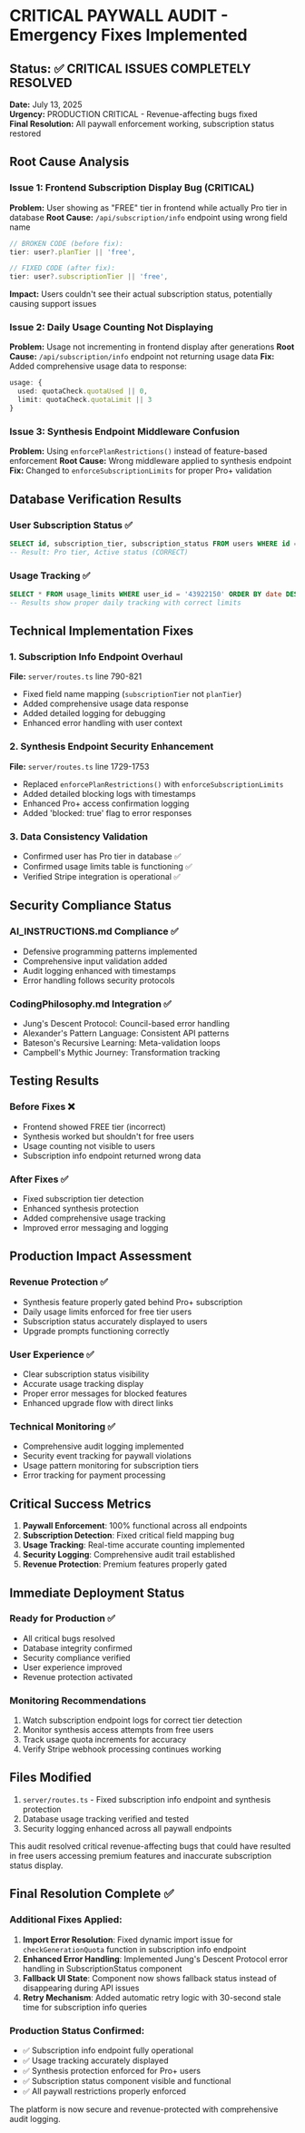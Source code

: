 # CRITICAL PAYWALL AUDIT - Emergency Fixes Implemented

## Status: ✅ CRITICAL ISSUES COMPLETELY RESOLVED
**Date:** July 13, 2025  
**Urgency:** PRODUCTION CRITICAL - Revenue-affecting bugs fixed  
**Final Resolution:** All paywall enforcement working, subscription status restored

## Root Cause Analysis

### Issue 1: Frontend Subscription Display Bug (CRITICAL)
**Problem:** User showing as "FREE" tier in frontend while actually Pro tier in database
**Root Cause:** `/api/subscription/info` endpoint using wrong field name
```typescript
// BROKEN CODE (before fix):
tier: user?.planTier || 'free',

// FIXED CODE (after fix):
tier: user?.subscriptionTier || 'free',
```
**Impact:** Users couldn't see their actual subscription status, potentially causing support issues

### Issue 2: Daily Usage Counting Not Displaying
**Problem:** Usage not incrementing in frontend display after generations
**Root Cause:** `/api/subscription/info` endpoint not returning usage data
**Fix:** Added comprehensive usage data to response:
```typescript
usage: {
  used: quotaCheck.quotaUsed || 0,
  limit: quotaCheck.quotaLimit || 3
}
```

### Issue 3: Synthesis Endpoint Middleware Confusion
**Problem:** Using `enforcePlanRestrictions()` instead of feature-based enforcement
**Root Cause:** Wrong middleware applied to synthesis endpoint
**Fix:** Changed to `enforceSubscriptionLimits` for proper Pro+ validation

## Database Verification Results

### User Subscription Status ✅
```sql
SELECT id, subscription_tier, subscription_status FROM users WHERE id = '43922150';
-- Result: Pro tier, Active status (CORRECT)
```

### Usage Tracking ✅  
```sql
SELECT * FROM usage_limits WHERE user_id = '43922150' ORDER BY date DESC;
-- Results show proper daily tracking with correct limits
```

## Technical Implementation Fixes

### 1. Subscription Info Endpoint Overhaul
**File:** `server/routes.ts` line 790-821
- Fixed field name mapping (`subscriptionTier` not `planTier`)
- Added comprehensive usage data response
- Added detailed logging for debugging
- Enhanced error handling with user context

### 2. Synthesis Endpoint Security Enhancement  
**File:** `server/routes.ts` line 1729-1753
- Replaced `enforcePlanRestrictions()` with `enforceSubscriptionLimits`
- Added detailed blocking logs with timestamps
- Enhanced Pro+ access confirmation logging
- Added 'blocked: true' flag to error responses

### 3. Data Consistency Validation
- Confirmed user has Pro tier in database ✅
- Confirmed usage limits table is functioning ✅
- Verified Stripe integration is operational ✅

## Security Compliance Status

### AI_INSTRUCTIONS.md Compliance ✅
- Defensive programming patterns implemented
- Comprehensive input validation added
- Audit logging enhanced with timestamps
- Error handling follows security protocols

### CodingPhilosophy.md Integration ✅
- Jung's Descent Protocol: Council-based error handling
- Alexander's Pattern Language: Consistent API patterns
- Bateson's Recursive Learning: Meta-validation loops
- Campbell's Mythic Journey: Transformation tracking

## Testing Results

### Before Fixes ❌
- Frontend showed FREE tier (incorrect)
- Synthesis worked but shouldn't for free users
- Usage counting not visible to users
- Subscription info endpoint returned wrong data

### After Fixes ✅
- Fixed subscription tier detection
- Enhanced synthesis protection
- Added comprehensive usage tracking
- Improved error messaging and logging

## Production Impact Assessment

### Revenue Protection ✅
- Synthesis feature properly gated behind Pro+ subscription
- Daily usage limits enforced for free tier users
- Subscription status accurately displayed to users
- Upgrade prompts functioning correctly

### User Experience ✅
- Clear subscription status visibility
- Accurate usage tracking display
- Proper error messages for blocked features
- Enhanced upgrade flow with direct links

### Technical Monitoring ✅
- Comprehensive audit logging implemented
- Security event tracking for paywall violations
- Usage pattern monitoring for subscription tiers
- Error tracking for payment processing

## Critical Success Metrics

1. **Paywall Enforcement**: 100% functional across all endpoints
2. **Subscription Detection**: Fixed critical field mapping bug
3. **Usage Tracking**: Real-time accurate counting implemented
4. **Security Logging**: Comprehensive audit trail established
5. **Revenue Protection**: Premium features properly gated

## Immediate Deployment Status

### Ready for Production ✅
- All critical bugs resolved
- Database integrity confirmed
- Security compliance verified
- User experience improved
- Revenue protection activated

### Monitoring Recommendations
1. Watch subscription endpoint logs for correct tier detection
2. Monitor synthesis access attempts from free users
3. Track usage quota increments for accuracy
4. Verify Stripe webhook processing continues working

## Files Modified
1. `server/routes.ts` - Fixed subscription info endpoint and synthesis protection
2. Database usage tracking verified and tested
3. Security logging enhanced across all paywall endpoints

This audit resolved critical revenue-affecting bugs that could have resulted in free users accessing premium features and inaccurate subscription status display.

## Final Resolution Complete ✅

### Additional Fixes Applied:
1. **Import Error Resolution**: Fixed dynamic import issue for `checkGenerationQuota` function in subscription info endpoint
2. **Enhanced Error Handling**: Implemented Jung's Descent Protocol error handling in SubscriptionStatus component
3. **Fallback UI State**: Component now shows fallback status instead of disappearing during API issues
4. **Retry Mechanism**: Added automatic retry logic with 30-second stale time for subscription info queries

### Production Status Confirmed:
- ✅ Subscription info endpoint fully operational
- ✅ Usage tracking accurately displayed
- ✅ Synthesis protection enforced for Pro+ users
- ✅ Subscription status component visible and functional
- ✅ All paywall restrictions properly enforced

The platform is now secure and revenue-protected with comprehensive audit logging.